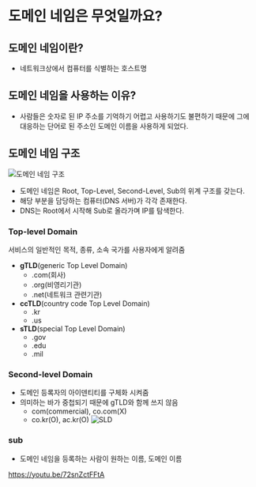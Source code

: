 # 도메인 네임은 무엇일까요?
## 도메인 네임이란?
+ 네트워크상에서 컴퓨터를 식별하는 호스트명

## 도메인 네임을 사용하는 이유?
+ 사람들은 숫자로 된 IP 주소를 기억하기 어렵고 사용하기도 불편하기 때문에 그에 대응하는 단어로 된 주소인 도메인 이름을 사용하게 되었다.

## 도메인 네임 구조
![도메인 네임 구조](https://media.vlpt.us/images/minj9_6/post/c211ffab-df9c-4d50-8755-2a5cbc21ecf6/image.png)
+ 도메인 네임은 Root, Top-Level, Second-Level, Sub의 위계 구조를 갖는다.
+ 해당 부분을 담당하는 컴퓨터(DNS 서버)가 각각 존재한다.
+ DNS는 Root에서 시작해 Sub로 올라가며 IP를 탐색한다.

### **Top-level Domain**
서비스의 일반적인 목적, 종류, 소속 국가를 사용자에게 알려줌
+ **gTLD**(generic Top Level Domain)
    - .com(회사)
    - .org(비영리기관)
    - .net(네트워크 관련기관)
+ **ccTLD**(country code Top Level Domain)
    - .kr
    - .us
+ **sTLD**(special Top Level Domain)
    - .gov
    - .edu
    - .mil

### **Second-level Domain**
+ 도메인 등록자의 아이덴티티를 구체화 시켜줌
+ 의미하는 바가 중첩되기 때문에 gTLD와 함께 쓰지 않음
    - com(commercial), co.com(X)
    - co.kr(O), ac.kr(O)
![SLD](http://library.gabia.com/wp-content/uploads/2016/02/%EB%8F%84%EB%A9%94%EC%9D%B8-%EC%BD%98%ED%85%90%EC%B8%A0-3-1.jpg)

### **sub**
+ 도메인 네임을 등록하는 사람이 원하는 이름, 도메인 이름

https://youtu.be/72snZctFFtA